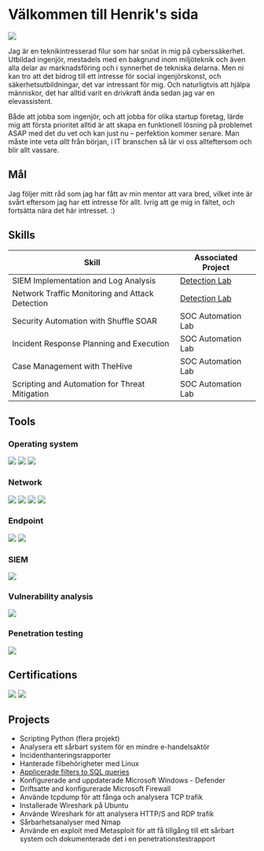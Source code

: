 # Välkommen till Henrik's sida
<a href="https://www.linkedin.com/in/henrik-nordlund"><img src="https://img.shields.io/badge/-LinkedIn-0072b1?&style=for-the-badge&logo=linkedin&logoColor=white" /></a>

Jag är en teknikintresserad filur som har snöat in mig på cyberssäkerhet. Utbildad ingenjör, mestadels med en bakgrund inom miljöteknik och även alla delar av marknadsföring och i synnerhet de tekniska delarna.
Men ni kan tro att det bidrog till ett intresse för social ingenjörskonst, och säkerhetsutbildningar, det var intressant för mig. Och naturligtvis att hjälpa människor, det har alltid varit en drivkraft ända sedan jag var en elevassistent.

Både att jobba som ingenjör, och att jobba för olika startup företag, lärde mig att första prioritet alltid är att skapa en funktionell lösning på problemet ASAP med det du vet och kan just nu – perfektion kommer senare. Man måste inte veta *allt* från början, i IT branschen så lär vi oss allteftersom och blir allt vassare.



## Mål
Jag följer mitt råd som jag har fått av min mentor att vara bred, vilket inte är svårt eftersom jag har ett intresse för allt.
Ivrig att ge mig in fältet, och fortsätta nära det här intresset. :)

## Skills

| Skill                                         | Associated Project         |
|-----------------------------------------------|----------------------------|
| SIEM Implementation and Log Analysis          | <a href="https://google.com">Detection Lab</a>|
| Network Traffic Monitoring and Attack Detection | <a href="https://google.com">Detection Lab</a>|
| Security Automation with Shuffle SOAR         | SOC Automation Lab|
| Incident Response Planning and Execution      | SOC Automation Lab|
| Case Management with TheHive                  | SOC Automation Lab|
| Scripting and Automation for Threat Mitigation | SOC Automation Lab|

## Tools

### Operating system
<div>
    <img src="https://img.shields.io/badge/-Windows-00A4EF?&style=for-the-badge&logo=Microsoft&logoColor=white" />
    <img src="https://img.shields.io/badge/-LINUX-1679A7?&style=for-the-badge&logoColor=white" />
    <img src="https://img.shields.io/badge/-Microsoft%20Active%20Directory-00A4EF?&style=for-the-badge&logo=Microsoft&logoColor=white" />
 
</div>


### Network
<div>
    <img src="https://img.shields.io/badge/-Wireshark-1679A7?&style=for-the-badge&logo=Wireshark&logoColor=white" />
    <img src="https://img.shields.io/badge/-tcpdump-1679A7?&style=for-the-badge&logoColor=white" />
    <img src="https://img.shields.io/badge/-Suricata-EF3B2D?&style=for-the-badge&logo=Suricata&logoColor=white" />
    <img src="https://img.shields.io/badge/-Microsoft_Firewall-00A4EF?&style=for-the-badge&logo=Microsoft&logoColor=white" />
</div>

### Endpoint
<div>
    <img src="https://img.shields.io/badge/-Microsoft_Defender_for_Endpoint-00A4EF?&style=for-the-badge&logo=Microsoft&logoColor=white" />
    <img src="https://img.shields.io/badge/-bahnhof%20SAFE-1679A7?&style=for-the-badge&logoColor=white" />
</div>

### SIEM
<div>
    <img src="https://img.shields.io/badge/-Splunk-000000?&style=for-the-badge&logo=Splunk&logoColor=white" />
</div>

### Vulnerability analysis
<div>
    <img src="https://img.shields.io/badge/-nmap-000000?&style=for-the-badge&logoColor=white" />
</div>

### Penetration testing
<div>
    <img src="https://img.shields.io/badge/-Metasploit-EF3B2D?&style=for-the-badge&logoColor=white" />
</div>

## Certifications

<div>
<img src="https://img.shields.io/badge/-Security%2B-FF0000?&style=for-the-badge&logo=CompTIA&logoColor=white" />
<img src="https://img.shields.io/badge/-Google Cybersecurity Certificate-006400?&style=for-the-badge&logoColor=white" />
</div>

## Projects
- 	Scripting Python (flera projekt) 
- 	Analysera ett sårbart system för en mindre e-handelsaktör
- 	Incidenthanteringsrapporter
- 	Hanterade filbehörigheter med Linux
-	<a href = "https://github.com/Henrik-Nordlund/Apply-filters-to-SQL-queries">Applicerade filters to SQL queries</a>
-	Konfigurerade and uppdaterade Microsoft Windows - Defender
-	Driftsatte and konfigurerade Microsoft Firewall
-	Använde tcpdump för att fånga och analysera TCP trafik
-	Installerade Wireshark på Ubuntu
-	Använde Wireshark för att analysera HTTP/S and RDP trafik
-	Sårbarhetsanalyser med Nmap 
-	Använde en exploit med Metasploit för att få tillgång till ett sårbart system och dokumenterade det i en penetrationstestrapport
